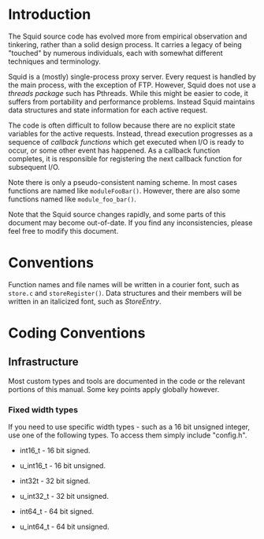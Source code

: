 # Introduction

The Squid source code has evolved more from empirical observation and
tinkering, rather than a solid design process. It carries a legacy of
being "touched" by numerous individuals, each with somewhat different
techniques and terminology.

Squid is a (mostly) single-process proxy server. Every request is
handled by the main process, with the exception of FTP. However, Squid
does not use a *threads package* such has Pthreads. While this might be
easier to code, it suffers from portability and performance problems.
Instead Squid maintains data structures and state information for each
active request.

The code is often difficult to follow because there are no explicit
state variables for the active requests. Instead, thread execution
progresses as a sequence of *callback functions* which get executed when
I/O is ready to occur, or some other event has happened. As a callback
function completes, it is responsible for registering the next callback
function for subsequent I/O.

Note there is only a pseudo-consistent naming scheme. In most cases
functions are named like `moduleFooBar()`. However, there are also some
functions named like `module_foo_bar()`.

Note that the Squid source changes rapidly, and some parts of this
document may become out-of-date. If you find any inconsistencies, please
feel free to modify this document.

# Conventions

Function names and file names will be written in a courier font, such as
`store.c` and `storeRegister()`. Data structures and their members will
be written in an italicized font, such as *StoreEntry*.

# Coding Conventions

## Infrastructure

Most custom types and tools are documented in the code or the relevant
portions of this manual. Some key points apply globally however.

### Fixed width types

If you need to use specific width types - such as a 16 bit unsigned
integer, use one of the following types. To access them simply include
"config.h".

  - int16_t - 16 bit signed.

  - u_int16_t - 16 bit unsigned.

  - int32t - 32 bit signed.

  - u_int32_t - 32 bit unsigned.

  - int64_t - 64 bit signed.

  - u_int64_t - 64 bit unsigned.
